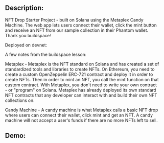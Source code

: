 <h2>Description:</h2>
NFT Drop Starter Project - built on Solana using the Metaplex Candy Machine. The web app lets users connect their wallet, click the mint button and receive an NFT from our sample collection in their Phantom wallet. Thank you buildspace!

Deployed on devnet:


A few notes from the buildspace lesson:

Metaplex - 
Metaplex is the NFT standard on Solana and has created a set of standardized tools and libraries to create NFTs. On Ethereum, you need to create a custom OpenZeppelin ERC-721 contract and deploy it in order to create NFTs. Then in order to mint an NFT, you call the mint function on that custom contract. With Metaplex, you don't need to write your own contract - or "program" on Solana. Metaplex has already deployed its own standard NFT contracts that any developer can interact with and build their own NFT collections on. 

Candy Machine - 
A candy machine is what Metaplex calls a basic NFT drop where users can connect their wallet, click mint and get an NFT. A candy machine will not accept a user's funds if there are no more NFTs left to sell. 


<h2>Demo:</h2>

